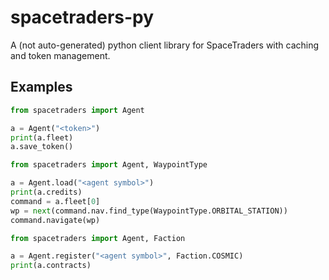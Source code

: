 # spacetraders-py
A (not auto-generated) python client library for SpaceTraders with caching and token management.


## Examples

```python
from spacetraders import Agent

a = Agent("<token>")
print(a.fleet)
a.save_token()
```


```python
from spacetraders import Agent, WaypointType

a = Agent.load("<agent symbol>")
print(a.credits)
command = a.fleet[0]
wp = next(command.nav.find_type(WaypointType.ORBITAL_STATION))
command.navigate(wp)
```


```python
from spacetraders import Agent, Faction

a = Agent.register("<agent symbol>", Faction.COSMIC)
print(a.contracts)
```
